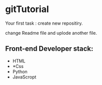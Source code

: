 # gitTutorial
Your first task : create new repositiry.

change Readme file and uplode another file.
## Front-end Developer stack:
* HTML
* *Css
* Python
* JavaScropt
